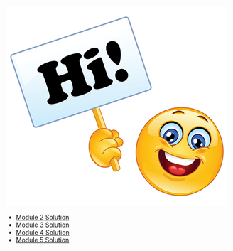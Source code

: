 <style>
    .wrap {
        width: fit-content;
        margin: auto;
    }
</style>
<div class="wrap">
<img src="hi.png" alt="">
<ul>
    <li><a href="module2-solution">Module 2 Solution</a></li>
    <li><a href="module3-solution">Module 3 Solution</a></li>
    <li><a href="module4-solution">Module 4 Solution</a></li>
    <li><a href="module5-solution">Module 5 Solution</a></li>
</ul>
</div>
